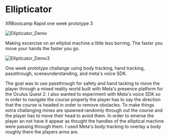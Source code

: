 # Ellipticator
 XRBootcamp Rapid one week prototype 3
 
![Ellipticator_Demo](https://github.com/HawaiiAR/JewelHeist/assets/52302174/81bd88a4-e5f0-472a-a3b5-d3773064c0c3)

Making excercise on an elliptial machine a little less borring. The faster you move your hands the faster you go. 

![Ellipticator_Demo3](https://github.com/HawaiiAR/JewelHeist/assets/52302174/f35c52b3-a136-418d-a49f-839fe43ecff3)

One week prototype challange using body tracking, hand tracking, passthrough, sceneunderstanding, and meta's voice SDK.

 The goal was to use passthrough for safety and hand tacking to move the player through a mixed reality world built with Meta's presence platform for the Oculus Quest 2. I also wanted to experiment with Meta's voice SDK so in order to navigate the course properly the player has to say the direction that the course is headed in order to remove obstacles. To make things extra challanging mines are spawned randomly through out the course and the player has to move their head to avoid them.  In order to emerse the player an not have it appear as thought the handles of the elliptical machine were passing through them. I used Meta's body tracking to overlay a body roughly there the players arms are. 
